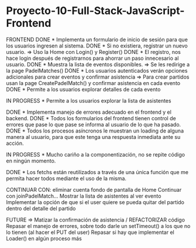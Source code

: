 # Proyecto-10-Full-Stack-JavaScript-Frontend

FRONTEND
DONE	* Implementa un formulario de inicio de sesión para que los usuarios ingresen al sistema. 
DONE	* Si no existiera, registrar un nuevo usuario. 
=> Uso la Home con Login() y Register()
DONE	* El registro, nos hace login después de registrarnos para ahorrar un paso innecesario al usuario.
DONE    * Muestra la lista de eventos disponibles.
=> Se les redirige a la page PadelMatches()
DONE    * Los usuarios autenticados verán opciones adicionales para	crear eventos y confirmar asistencia
=> Para crear partidos usan la page CreatePadelMatch() y confirmar asistencia en cada evento
DONE    * Permite a los usuarios explorar detalles de cada evento

IN PROGRESS     * Permite a los usuarios explorar la lista de asistentes

DONE    * Implementa manejo de errores adecuado en el frontend y el backend.
DONE    * Todos los formularios del frontend tienen control de errores que pase lo que pase se informa al usuario de lo que ha pasado.
DONE    * Todos los procesos asíncronos le muestran un loading de alguna manera al usuario, para que este tenga una respuesta inmediata ante su acción.

IN PROGRESS    * Mucho cariño a la componentización, no se repite código en ningún momento.

DONE    * Los fetchs están reutilizados a través de una única función que me permita hacer todos mediante el uso de la misma.

CONTINUAR CON:
eliminar cuenta
fondo de pantalla de Home
Continuar con joinPadelMatch...
Mostrar la lista de asistentes al ver evento
Implementar la opción de que si el user quiere se pueda quitar del partido dentro del detalle del partido

FUTURE =>
Matizar la confirmación de asistencia / REFACTORIZAR código
Repasar el manejo de errores, sobre todo darle un setTimeout() a los que no lo tienen (al hacer el PUT del user)
Repasar si hay que implementar el Loader() en algún proceso más
